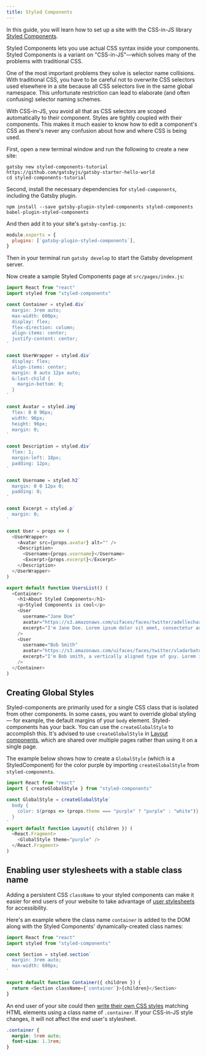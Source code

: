 ```yaml
---
title: Styled Components
---
```


In this guide, you will learn how to set up a site with the CSS-in-JS library [Styled Components](https://styled-components.com/).

Styled Components lets you use actual CSS syntax inside your components. Styled Components is a variant on "CSS-in-JS"—which solves many of the problems with traditional CSS.

One of the most important problems they solve is selector name collisions. With traditional CSS, you have to be careful not to overwrite CSS selectors used elsewhere in a site because all CSS selectors live in the same global namespace. This unfortunate restriction can lead to elaborate (and often confusing) selector naming schemes.

With CSS-in-JS, you avoid all that as CSS selectors are scoped automatically to their component. Styles are tightly coupled with their components. This makes it much easier to know how to edit a component's CSS as there's never any confusion about how and where CSS is being used.

<EggheadEmbed
  lessonLink="https://egghead.io/lessons/gatsby-style-gatsby-sites-with-styled-components"
  lessonTitle="Style Gatsby sites with styled-components"
/>

First, open a new terminal window and run the following to create a new site:

```shell
gatsby new styled-components-tutorial https://github.com/gatsbyjs/gatsby-starter-hello-world
cd styled-components-tutorial
```

Second, install the necessary dependencies for `styled-components`, including the Gatsby plugin.

```shell
npm install --save gatsby-plugin-styled-components styled-components babel-plugin-styled-components
```

And then add it to your site's `gatsby-config.js`:

```javascript:title=gatsby-config.js
module.exports = {
  plugins: [`gatsby-plugin-styled-components`],
}
```

Then in your terminal run `gatsby develop` to start the Gatsby development server.

Now create a sample Styled Components page at `src/pages/index.js`:

```jsx:title=src/pages/index.js
import React from "react"
import styled from "styled-components"

const Container = styled.div`
  margin: 3rem auto;
  max-width: 600px;
  display: flex;
  flex-direction: column;
  align-items: center;
  justify-content: center;
`

const UserWrapper = styled.div`
  display: flex;
  align-items: center;
  margin: 0 auto 12px auto;
  &:last-child {
    margin-bottom: 0;
  }
`

const Avatar = styled.img`
  flex: 0 0 96px;
  width: 96px;
  height: 96px;
  margin: 0;
`

const Description = styled.div`
  flex: 1;
  margin-left: 18px;
  padding: 12px;
`

const Username = styled.h2`
  margin: 0 0 12px 0;
  padding: 0;
`

const Excerpt = styled.p`
  margin: 0;
`

const User = props => (
  <UserWrapper>
    <Avatar src={props.avatar} alt="" />
    <Description>
      <Username>{props.username}</Username>
      <Excerpt>{props.excerpt}</Excerpt>
    </Description>
  </UserWrapper>
)

export default function UsersList() (
  <Container>
    <h1>About Styled Components</h1>
    <p>Styled Components is cool</p>
    <User
      username="Jane Doe"
      avatar="https://s3.amazonaws.com/uifaces/faces/twitter/adellecharles/128.jpg"
      excerpt="I'm Jane Doe. Lorem ipsum dolor sit amet, consectetur adipisicing elit."
    />
    <User
      username="Bob Smith"
      avatar="https://s3.amazonaws.com/uifaces/faces/twitter/vladarbatov/128.jpg"
      excerpt="I'm Bob smith, a vertically aligned type of guy. Lorem ipsum dolor sit amet, consectetur adipisicing elit."
    />
  </Container>
)
```

## Creating Global Styles

Styled-components are primarily used for a single CSS class that is isolated from other components. In some cases, you want to override global styling — for example, the default margins of your `body` element. Styled-components has your back. You can use the `createGlobalStyle` to accomplish this. It's advised to use `createGlobalStyle` in [Layout components](/docs/layout-components/), which are shared over multiple pages rather than using it on a single page.

The example below shows how to create a `GlobalStyle` (which is a StyledComponent) for the color purple by importing `createGlobalStyle` from `styled-components`.

```jsx:title=src/components/layout.js
import React from "react"
import { createGlobalStyle } from "styled-components"

const GlobalStyle = createGlobalStyle`
  body {
    color: ${props => (props.theme === "purple" ? "purple" : "white")};
  }
`
export default function Layout({ children }) (
  <React.Fragment>
    <GlobalStyle theme="purple" />
  </React.Fragment>
)
```

## Enabling user stylesheets with a stable class name

Adding a persistent CSS `className` to your styled components can make it easier for end users of your website to take advantage of [user stylesheets](https://www.viget.com/articles/inline-styles-user-style-sheets-and-accessibility/) for accessibility.

Here's an example where the class name `container` is added to the DOM along with the Styled Components' dynamically-created class names:

```jsx:title=src/components/container.js
import React from "react"
import styled from "styled-components"

const Section = styled.section`
  margin: 3rem auto;
  max-width: 600px;
`

export default function Container({ children }) {
  return <Section className={`container`}>{children}</Section>
}
```

An end user of your site could then [write their own CSS styles](https://mediatemple.net/blog/tips/bend-websites-css-will-stylish-stylebot/) matching HTML elements using a class name of `.container`. If your CSS-in-JS style changes, it will not affect the end user's stylesheet.

```css:title=user-stylesheet.css
.container {
  margin: 5rem auto;
  font-size: 1.3rem;
}
```
